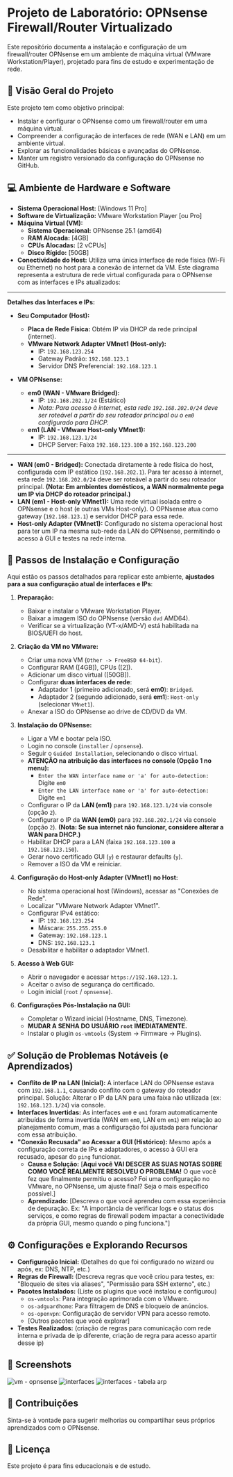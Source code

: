 # Projeto de Laboratório: OPNsense Firewall/Router Virtualizado

Este repositório documenta a instalação e configuração de um firewall/router OPNsense em um ambiente de máquina virtual (VMware Workstation/Player), projetado para fins de estudo e experimentação de rede.

## 📝 Visão Geral do Projeto

Este projeto tem como objetivo principal:
* Instalar e configurar o OPNsense como um firewall/router em uma máquina virtual.
* Compreender a configuração de interfaces de rede (WAN e LAN) em um ambiente virtual.
* Explorar as funcionalidades básicas e avançadas do OPNsense.
* Manter um registro versionado da configuração do OPNsense no GitHub.

## 💻 Ambiente de Hardware e Software

* **Sistema Operacional Host:** [Windows 11 Pro]
* **Software de Virtualização:** VMware Workstation Player [ou Pro]
* **Máquina Virtual (VM):**
    * **Sistema Operacional:** OPNsense 25.1 (amd64)
    * **RAM Alocada:** [4GB]
    * **CPUs Alocadas:** [2 vCPUs]
    * **Disco Rígido:** [50GB]
* **Conectividade do Host:** Utiliza uma única interface de rede física (Wi-Fi ou Ethernet) no host para a conexão de internet da VM.
Este diagrama representa a estrutura de rede virtual configurada para o OPNsense com as interfaces e IPs atualizados:

---

**Detalhes das Interfaces e IPs:**

* **Seu Computador (Host):**
    * **Placa de Rede Física:** Obtém IP via DHCP da rede principal (internet).
    * **VMware Network Adapter VMnet1 (Host-only):**
        * IP: `192.168.123.254`
        * Gateway Padrão: `192.168.123.1`
        * Servidor DNS Preferencial: `192.168.123.1`

* **VM OPNsense:**
    * **em0 (WAN - VMware Bridged):**
        * IP: `192.168.202.1/24` (Estático)
        * *Nota: Para acesso à internet, esta rede `192.168.202.0/24` deve ser roteável a partir do seu roteador principal ou o `em0` configurado para DHCP.*
    * **em1 (LAN - VMware Host-only VMnet1):**
        * IP: `192.168.123.1/24`
        * DHCP Server: Faixa `192.168.123.100` a `192.168.123.200`
---

* **WAN (em0 - Bridged):** Conectada diretamente à rede física do host, configurada com IP estático (`192.168.202.1`). Para ter acesso à internet, esta rede `192.168.202.0/24` deve ser roteável a partir do seu roteador principal. **(Nota: Em ambientes domésticos, a WAN normalmente pega um IP via DHCP do roteador principal.)**
* **LAN (em1 - Host-only VMnet1):** Uma rede virtual isolada entre o OPNsense e o host (e outras VMs Host-only). O OPNsense atua como gateway (`192.168.123.1`) e servidor DHCP para essa rede.
* **Host-only Adapter (VMnet1):** Configurado no sistema operacional host para ter um IP na mesma sub-rede da LAN do OPNsense, permitindo o acesso à GUI e testes na rede interna.

## 🚀 Passos de Instalação e Configuração

Aqui estão os passos detalhados para replicar este ambiente, **ajustados para a sua configuração atual de interfaces e IPs**:

1.  **Preparação:**
    * Baixar e instalar o VMware Workstation Player.
    * Baixar a imagem ISO do OPNsense (versão `dvd` AMD64).
    * Verificar se a virtualização (VT-x/AMD-V) está habilitada na BIOS/UEFI do host.

2.  **Criação da VM no VMware:**
    * Criar uma nova VM (`Other -> FreeBSD 64-bit`).
    * Configurar RAM ([4GB]), CPUs ([2]).
    * Adicionar um disco virtual ([50GB]).
    * Configurar **duas interfaces de rede**:
        * Adaptador 1 (primeiro adicionado, será **em0**): `Bridged`.
        * Adaptador 2 (segundo adicionado, será **em1**): `Host-only` (selecionar `VMnet1`).
    * Anexar a ISO do OPNsense ao drive de CD/DVD da VM.

3.  **Instalação do OPNsense:**
    * Ligar a VM e bootar pela ISO.
    * Login no console (`installer` / `opnsense`).
    * Seguir o `Guided Installation`, selecionando o disco virtual.
    * **ATENÇÃO na atribuição das interfaces no console (Opção 1 no menu):**
        * `Enter the WAN interface name or 'a' for auto-detection:` Digite `em0`
        * `Enter the LAN interface name or 'a' for auto-detection:` Digite `em1`
    * Configurar o IP da **LAN (em1)** para `192.168.123.1/24` via console (opção `2`).
    * Configurar o IP da **WAN (em0)** para `192.168.202.1/24` via console (opção `2`). **(Nota: Se sua internet não funcionar, considere alterar a WAN para DHCP.)**
    * Habilitar DHCP para a LAN (faixa `192.168.123.100` a `192.168.123.150`).
    * Gerar novo certificado GUI (`y`) e restaurar defaults (`y`).
    * Remover a ISO da VM e reiniciar.

4.  **Configuração do Host-only Adapter (VMnet1) no Host:**
    * No sistema operacional host (Windows), acessar as "Conexões de Rede".
    * Localizar "VMware Network Adapter VMnet1".
    * Configurar IPv4 estático:
        * IP: `192.168.123.254`
        * Máscara: `255.255.255.0`
        * Gateway: `192.168.123.1`
        * DNS: `192.168.123.1`
    * Desabilitar e habilitar o adaptador VMnet1.

5.  **Acesso à Web GUI:**
    * Abrir o navegador e acessar `https://192.168.123.1`.
    * Aceitar o aviso de segurança do certificado.
    * Login inicial (`root` / `opnsense`).

6.  **Configurações Pós-Instalação na GUI:**
    * Completar o Wizard inicial (Hostname, DNS, Timezone).
    * **MUDAR A SENHA DO USUÁRIO `root` IMEDIATAMENTE.**
    * Instalar o plugin `os-vmtools` (System -> Firmware -> Plugins).

## ✅ Solução de Problemas Notáveis (e Aprendizados)

* **Conflito de IP na LAN (Inicial):** A interface LAN do OPNsense estava com `192.168.1.1`, causando conflito com o gateway do roteador principal. Solução: Alterar o IP da LAN para uma faixa não utilizada (ex: `192.168.123.1/24`) via console.
* **Interfaces Invertidas:** As interfaces `em0` e `em1` foram automaticamente atribuídas de forma invertida (WAN em `em0`, LAN em `em1`) em relação ao planejamento comum, mas a configuração foi ajustada para funcionar com essa atribuição.
* **"Conexão Recusada" ao Acessar a GUI (Histórico):** Mesmo após a configuração correta de IPs e adaptadores, o acesso à GUI era recusado, apesar do `ping` funcionar.
    * **Causa e Solução:** [**Aqui você VAI DESCER AS SUAS NOTAS SOBRE COMO VOCÊ REALMENTE RESOLVEU O PROBLEMA!** O que você fez que finalmente permitiu o acesso? Foi uma configuração no VMware, no OPNsense, um ajuste final? Seja o mais específico possível.]
    * **Aprendizado:** [Descreva o que você aprendeu com essa experiência de depuração. Ex: "A importância de verificar logs e o status dos serviços, e como regras de firewall podem impactar a conectividade da própria GUI, mesmo quando o ping funciona."]

## ⚙️ Configurações e Explorando Recursos

* **Configuração Inicial:** (Detalhes do que foi configurado no wizard ou após, ex: DNS, NTP, etc.)
* **Regras de Firewall:** (Descreva regras que você criou para testes, ex: "Bloqueio de sites via aliases", "Permissão para SSH externo", etc.)
* **Pacotes Instalados:** (Liste os plugins que você instalou e configurou)
    * `os-vmtools`: Para integração aprimorada com o VMware.
    * `os-adguardhome`: Para filtragem de DNS e bloqueio de anúncios.
    * `os-openvpn`: Configuração de servidor VPN para acesso remoto.
    * [Outros pacotes que você explorar]
* **Testes Realizados:** (criação de regras para comunicação com rede interna e privada de ip diferente, criação de regra para acesso apartir desse ip)

## 📸 Screenshots

![vm - opnsense](https://github.com/user-attachments/assets/d510409d-a0f9-4bfe-88b1-316b8684b5aa)
![interfaces](https://github.com/user-attachments/assets/2c768ca3-1cd9-4e88-9a7c-d72c00b1e8ba)
![interfaces - tabela arp](https://github.com/user-attachments/assets/103c32bf-2b44-44e1-a62d-af7976342a4a)

## 🤝 Contribuições

Sinta-se à vontade para sugerir melhorias ou compartilhar seus próprios aprendizados com o OPNsense.

## 📝 Licença

Este projeto é para fins educacionais e de estudo.
